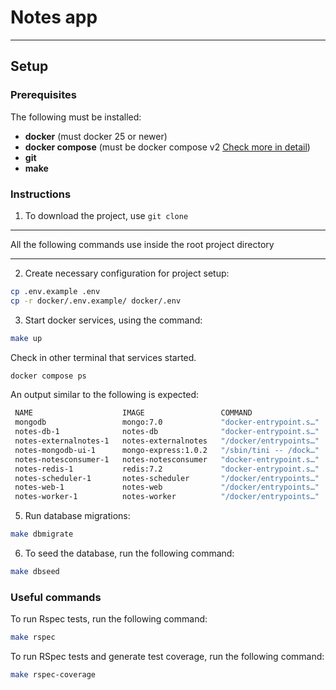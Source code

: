 # Notes app
***

## Setup

### Prerequisites

The following  must be installed:
- **docker**              (must docker 25 or newer)
- **docker compose**      (must be docker compose v2  [Check more in detail](https://docs.docker.com/compose/migrate/)) 
- **git**
- **make**

### Instructions

1.  To download the project, use `git clone`

***
All the following commands use inside the root project directory
***

2.  Create necessary configuration for project setup:

```bash
cp .env.example .env
cp -r docker/.env.example/ docker/.env
```

3. Start docker services, using the command:
 ```bash
make up 
```
Check in other terminal that services started.
```bash
docker compose ps
```
An output similar to the following is expected:
   ```bash
    NAME                    IMAGE                 COMMAND                  SERVICE         CREATED          STATUS          PORTS
    mongodb                 mongo:7.0             "docker-entrypoint.s…"   mongodb         53 seconds ago   Up 51 seconds   0.0.0.0:27017->27017/tcp, :::27017->27017/tcp
    notes-db-1              notes-db              "docker-entrypoint.s…"   db              53 seconds ago   Up 51 seconds   0.0.0.0:3306->3306/tcp, :::3306->3306/tcp, 33060/tcp
    notes-externalnotes-1   notes-externalnotes   "/docker/entrypoints…"   externalnotes   53 seconds ago   Up 51 seconds   0.0.0.0:4567->4567/tcp, :::4567->4567/tcp
    notes-mongodb-ui-1      mongo-express:1.0.2   "/sbin/tini -- /dock…"   mongodb-ui      53 seconds ago   Up 51 seconds   0.0.0.0:8081->8081/tcp, :::8081->8081/tcp
    notes-notesconsumer-1   notes-notesconsumer   "docker-entrypoint.s…"   notesconsumer   53 seconds ago   Up 51 seconds   
    notes-redis-1           redis:7.2             "docker-entrypoint.s…"   redis           53 seconds ago   Up 51 seconds   0.0.0.0:6379->6379/tcp, :::6379->6379/tcp
    notes-scheduler-1       notes-scheduler       "/docker/entrypoints…"   scheduler       53 seconds ago   Up 51 seconds   
    notes-web-1             notes-web             "/docker/entrypoints…"   web             53 seconds ago   Up 51 seconds   0.0.0.0:3000->3000/tcp, :::3000->3000/tcp
    notes-worker-1          notes-worker          "/docker/entrypoints…"   worker          53 seconds ago   Up 51 seconds   0.0.0.0:8000->8000/tcp, :::8000->8000/tcp
   ```

5. Run database migrations:
```bash
make dbmigrate
``` 
6. To seed the database, run the following command:
```bash
make dbseed
``` 

### Useful commands

To run Rspec tests, run the following command:
```bash
make rspec
```

To run RSpec tests and generate test coverage, run the following command:
```bash
make rspec-coverage
```
